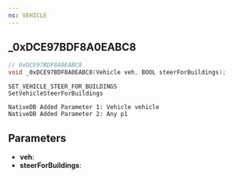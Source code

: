 ```yaml
---
ns: VEHICLE
---
```

## _0xDCE97BDF8A0EABC8

```c
// 0xDCE97BDF8A0EABC8
void _0xDCE97BDF8A0EABC8(Vehicle veh, BOOL steerForBuildings);
```

```
SET_VEHICLE_STEER_FOR_BUILDINGS
SetVehicleSteerForBuildings

NativeDB Added Parameter 1: Vehicle vehicle
NativeDB Added Parameter 2: Any p1
```


## Parameters
* **veh**: 
* **steerForBuildings**: 
